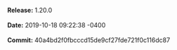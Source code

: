 **Release:** 
1.20.0
<br><br>**Date:** 
2019-10-18 09:22:38 -0400
<br><br>**Commit:** 
40a4bd2f0fbcccd15de9cf27fde721f0c116dc87
